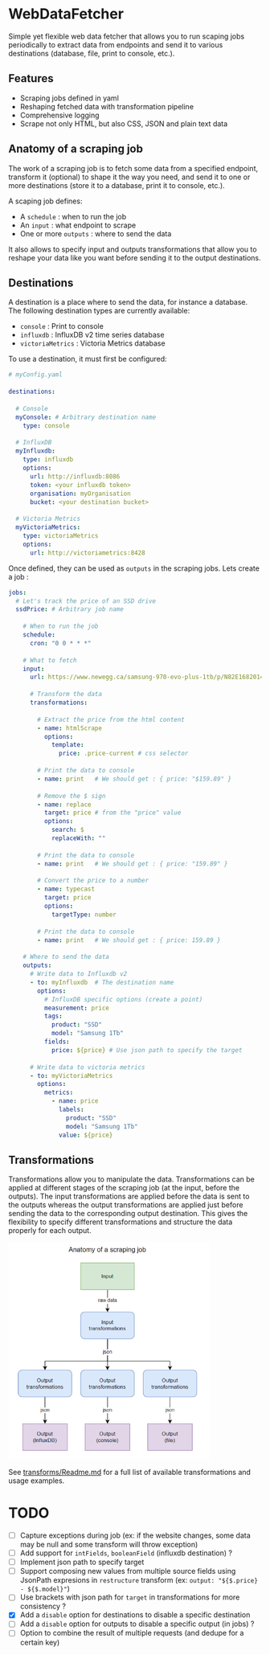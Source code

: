 # WebDataFetcher

Simple yet flexible web data fetcher that allows you to run scaping jobs periodically to extract data from endpoints and send it to various destinations (database, file, print to console, etc.).

## Features

- Scraping jobs defined in yaml
- Reshaping fetched data with transformation pipeline
- Comprehensive logging
- Scrape not only HTML, but also CSS, JSON and plain text data

## Anatomy of a scraping job

The work of a scraping job is to fetch some data from a specified endpoint, transform it (optional) to shape it the way you need, and send it to one or more destinations (store it to a database, print it to console, etc.).

A scaping job defines:
- A `schedule` : when to run the job
- An `input` : what endpoint to scrape
- One or more `outputs` : where to send the data

It also allows to specify input and outputs transformations that allow you to reshape your data like you want before sending it to the output destinations.

## Destinations

A destination is a place where to send the data, for instance a database. The following destination types are currently available:

- `console` : Print to console
- `influxdb` : InfluxDB v2 time series database
- `victoriaMetrics` : Victoria Metrics database


To use a destination, it must first be configured:

```yaml
# myConfig.yaml

destinations:

  # Console
  myConsole: # Arbitrary destination name
    type: console

  # InfluxDB
  myInfluxdb:
    type: influxdb
    options:
      url: http://influxdb:8086
      token: <your influxdb token>
      organisation: myOrganisation
      bucket: <your destination bucket>

  # Victoria Metrics
  myVictoriaMetrics:
    type: victoriaMetrics
    options:
      url: http://victoriametrics:8428

```

Once defined, they can be used as `outputs` in the scraping jobs. Lets create a job :

```yaml
jobs:
  # Let's track the price of an SSD drive
  ssdPrice: # Arbitrary job name

    # When to run the job
    schedule:
      cron: "0 0 * * *"
    
    # What to fetch
    input:
      url: https://www.newegg.ca/samsung-970-evo-plus-1tb/p/N82E16820147743

      # Transform the data
      transformations:
        
        # Extract the price from the html content
        - name: htmlScrape
          options:
            template:
              price: .price-current # css selector

        # Print the data to console
        - name: print   # We should get : { price: "$159.89" }
        
        # Remove the $ sign
        - name: replace
          target: price # from the "price" value
          options:
            search: $
            replaceWith: ""

        # Print the data to console
        - name: print   # We should get : { price: "159.89" }
        
        # Convert the price to a number
        - name: typecast
          target: price
          options:
            targetType: number

        # Print the data to console
        - name: print   # We should get : { price: 159.89 }

    # Where to send the data
    outputs:
      # Write data to Influxdb v2
      - to: myInfluxdb  # The destination name
        options:
          # InfluxDB specific options (create a point)
          measurement: price
          tags:
            product: "SSD"
            model: "Samsung 1Tb"
          fields:
            price: ${price} # Use json path to specify the target

      # Write data to victoria metrics
      - to: myVictoriaMetrics
        options:
          metrics:
            - name: price
              labels:
                product: "SSD"
                model: "Samsung 1Tb"
              value: ${price}
```


## Transformations

Transformations allow you to manipulate the data. Transformations can be applied at different stages of the scraping job (at the input, before the outputs). The input transformations are applied before the data is sent to the outputs whereas the output transformations are applied just before sending the data to the corresponding output destination. This gives the flexibility to specify different transformations and structure the data properly for each output.

<img src="./img/anatomy-scraping-job.png" alt="anatomy of a scraping job" width="400" />

See [transforms/Readme.md](./src/transforms/Readme.md) for a full list of available transformations and usage examples.



# TODO

- [ ] Capture exceptions during job (ex: if the website changes, some data may be null and some transform will throw exception)
- [ ] Add support for `intFields`, `booleanField` (influxdb destination) ?
- [ ] Implement json path to specify target
- [ ] Support composing new values from multiple source fields using JsonPath expresions in `restructure` transform (ex: `output: "${$.price} - ${$.model}"`)
- [ ] Use brackets with json path for `target` in transformations for more consistency ?
- [x] Add a `disable` option for destinations to disable a specific destination
- [ ] Add a `disable` option for outputs to disable a specific output (in jobs) ?
- [ ] Option to combine the result of multiple requests (and dedupe for a certain key)